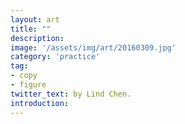 ```yaml
---
layout: art
title: ""
description: 
image: '/assets/img/art/20160309.jpg'
category: 'practice'
tag:
- copy
- figure
twitter_text: by Lind Chen. 
introduction: 
---
```



